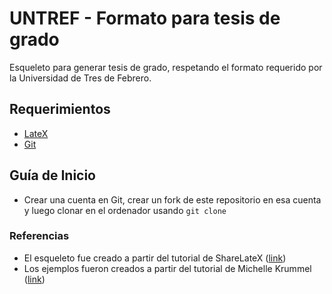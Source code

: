 # UNTREF - Formato para tesis de grado
Esqueleto para generar tesis de grado, respetando el formato requerido por la Universidad de Tres de Febrero.
## Requerimientos
* [LateX](https://www.latex-project.org/get/)
* [Git](https://git-scm.com/book/es/v2/Inicio---Sobre-el-Control-de-Versiones-Instalaci%C3%B3n-de-Git)
## Guía de Inicio
* Crear una cuenta en Git, crear un fork de este repositorio en esa cuenta y luego clonar en el ordenador usando `git clone`
### Referencias
* El esqueleto fue creado a partir del tutorial de ShareLateX ([link](https://www.youtube.com/playlist?list=PLCRFsOKSM7eNGNghvT6QdzsDYwSTZxqjC))
* Los ejemplos fueron creados a partir del tutorial de Michelle Krummel ([link](https://www.youtube.com/playlist?list=PL1D4EAB31D3EBC449))
 
 
